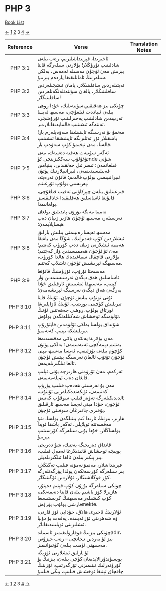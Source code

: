 # PHP 3
[Book List](../README.md)

[<-](./chapter_2.md) [1](./chapter_1.md) [2](./chapter_2.md) 3 [4](./chapter_4.md) [->](./chapter_4.md)

| Reference | Verse | Translation Notes |
|:---------:|-------|-------------------|
|PHP 3:1|ئاخىرىدا، قېرىنداشلىرىم، رەب بىلەن شادلىنىپ تۇرۇڭلار! بۇلارنى سىلەرگە قايتا يېزىش مەن ئۈچۈن مەسىلە ئەمەس، بەلكى سىلەرنىڭ ئامانلىقىغا ياردەم بېرىدۇ.||
|PHP 3:2|ئەيتىلەردىن ساقلىنىڭلار، يامان ئىشچىلەردىن ساقلىنىڭلار، يالغان سۈننەتلەنگەنلەردىن ساقلىنىڭلار!||
|PHP 3:3|چۈنكى بىز ھەقىقىي سۈننەتلىك، خۇدا روھى بىلەن ئىبادەت قىلغۇچى، مەسىھ ئەيسا تەرىپىدىن شادلىنىپ پەخىرلىنىپ تۇرۇشچى، تەنتەگە ئىشىنىپ قالمايدىغانلارمىز.||
|PHP 3:4|مەنمۇ بۇ نەرسىگە تايىنىشقا سەۋەپلەرم بار! باشقىلار ئۆز ئەتلىرىگە تايىنىشقا ئىشىنىپ قالسا، مەن تېخىمۇ كۆپ سەۋەپ بار.||
|PHP 3:5|ئەگەر سۈننەت ھەقتە دەسەك، مەن تۇغۇلۇپ سەككىزىنچى كۈnde شۇنى قىلغانمەن؛ ئىسرائىل خەلقىدىن، بىنيامىن قەبىلىسىدىنمەن، ئىبرانىيلارنىڭ پۈتۈن ئىبرانىيىسى بولۇپ قالدىم؛ قانۇن تەرەپتە، پەرىسىي بولۇپ تۇرغىنىم.||
|PHP 3:6|قىزغىنلىق بىلەن چېركاۋنى تەقيب قىلغۇچى، قانۇنغا ئاساسلىق ھەقلىقىدا خاتالىقسىز بولغانىمدا.||
|PHP 3:7|ئەمما مەنگە بۇرۇن پايدىلىق بولغان نەرسىلەر، مەسىھ ئۈچۈن ھازىر زىيان دەپ ھېساپلايمەن؛||
|PHP 3:8|مەسىھ ئەيسا رەببىمنى بىلىش بارلىق ئىشلاردىن كۆپ قەدىرلىك، شۇڭا مەن باشقا ھەممە ئىشلارنى زىيان دەپ كۆرۈپ كەتتىم؛ مەن ئۇ ئۈچۈن ھەممىسىدىن ۋاز كەچتىم؛ بۇلارنى قاچقال سىياغىدەك ھالدا كۆرۈپ، مەسىھگە ئېرىشىش ئۈچۈن تاشلاپ كەتتىم.||
|PHP 3:9|مەسىختا تۇرۇپ، ئۆزۈمنىڭ قانۇنغا ئاساسلىق ھەق دېگەن نەرسىسىمدىن ۋاز كېتىپ، مەسىھقا ئىشىنىش ئارقىلىق خۇدا بەرگەن ھەق دېگەن نەرسىگە ئېرىشەمەن؛||
|PHP 3:10|ئۇنى تونۇپ بىلىش ئۈچۈن، ئۇنىڭ قايتا تىرىلىش كۈچىنى يورىتىپ، ئۇنىڭ ئازاپلىرىغا ئورتاق بولۇپ، روھىي جەھەتتىن ئۇنىڭ ئۆلۈمىگە ئوخشاش شەكىللەنگەن بولۇش.||
|PHP 3:11|شۇنداق بولسا بەلكى ئۆلۈمدىن قايتۇرۇپ تىرىلىشكە يېتىپ كەتەمدۇ.||
|PHP 3:12|مەن بۇلارغا يەتكەن ياكى مەقسىدىمغا يەتتىم دېمەكچى ئەمەسمەن؛ بەلكى پۈتۈن كۈچۈم بىلەن يۈزلىنىپ، ئەيسا مەسىھ مېنى ئۇچۇن تۇتۇپ ئالغان نەرسىگە يېتىش ئۈچۈن ئالغا ئىلگىرىلەيمەن.||
|PHP 3:13|ئەركەم، مەن ئۆزۈمنى ھازىرچە بۇنى ئېلىپ قالغان دەپ ئويلەمەيمەن.||
|PHP 3:14|مەن بۇ نەرسىنى ھەدەپ قىلىپ يۈرۈپ كەتىمەن، ئۆتكەندەكىلەرنى ئۇنتۇپ، ئالدىدىكىلەرگە تەۋەر قىلىپ سوقۇپ كەتىش ئۈچۈن، خۇدا مېنى ئەيسا مەسىھ ئارقىلىق يۇقىرى چاقىرغان سوقىنى ئۈچۈن.||
|PHP 3:15|ھازىر، بىزنىڭ ئارىدا كىم يېتىلگەن بولسا، شۇ مەقسەتتە ئويلايلى. ئەگەر باشقا ئويدا بولساڭلار، خۇدا بۇنى سىلەرگە كۆرسىتىپ بېرىدۇ.||
|PHP 3:16|قانداق دەرىجىگە يەتتىك، شۇ دەرىجى بويىچە ئوخشاش قائىدىلارغا ئەمەل قىلىپ، بىر پىكىر بىلەن ئالغا ئىلگىرىلەيلى.||
|PHP 3:17|قېرىنداشلار، مەنمۇ نەمۇنە قىلىپ ئەگىڭلار، بىز سىلەرگە كۆرسەتكەن يولدا يۈرگەنلەرگە كۆز قوڭلاشىڭلار، ئۇلاردىن ئۆگىنىڭلار.||
|PHP 3:18|چۈنكى سىلەرگە بۇرۇن كۆپ قېتىم دەپتۇر، ھازىرلا كۆز ياشىم بىلەن قايتا دەيمەنكى، كۆپ كىشىلەر مەسىھنىڭ كرېستىسىغا قارشى بولۇپ يۈرۈشmekte.||
|PHP 3:19|ئۇلارنىڭ ئاخىرى ھالاق، خۇدايى ئۆز قارنى، ۋە شەھرىتى ئۆز ئەيبىدە، پەقەت بۇ دۇنيا ئىشلىرىنى ئويلىنىدىغانلار.||
|PHP 3:20|چۈنكى بىزنىڭ فوقارولىغىمىز ئاسماندadır، بىز ئۇ يەردىن نىجاتچى – رەب جېزۇس مەسىھنى ئۈمىت بىلەن كۈتىۋاتىمىز.||
|PHP 3:21|ئۇ بارلىق ئىشلارنى ئۆزىگە بويسۇندۇرالايدىغان كۈچى بىلەن، بىزنىڭ بۇ كۆرۈنەرلىك تېنىمىزنى ئۆزگەرتىپ، ئۆزىنىڭ چاقچاق تېنىغا ئوخشاش قىلىپ، يېڭى قىلىدۇ.||


[<-](./chapter_2.md) [1](./chapter_1.md) [2](./chapter_2.md) 3 [4](./chapter_4.md) [->](./chapter_4.md)